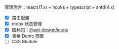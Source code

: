 

管理后台：react(17.x) + hooks + typescript + antd(4.x)

- [x] 路由配置
- [x] mobx 状态管理
- [x] 图标包：[@ant-design/icons](https://ant.design/components/icon-cn/)
- [x] 表格 Demo 页面
- [ ] CSS Module
